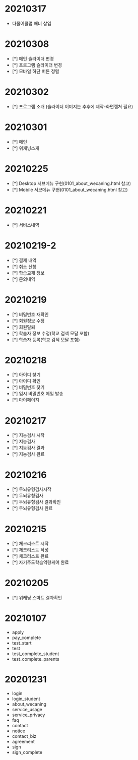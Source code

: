 # 20210317
  - 다물어클럽 배너 삽입

# 20210308
  - [*] 메인 슬라이더 변경
  - [*] 프로그램 슬라이더 변경
  - [*] 모바일 하단 버튼 정렬

# 20210302
  - [*] 프로그램 소개 (슬라이더 이미지는 추후에 제작-화면캡쳐 필요)

# 20210301
  - [*] 메인
  - [*] 위캐닝소개

# 20210225
  - [*] Desktop 서브메뉴 구현(0101_about_wecaning.html 참고)
  - [*] Mobile 서브메뉴 구현(0101_about_wecaning.html 참고)

# 20210221
  - [*] 서비스내역

# 20210219-2
  - [*] 결제 내역
  - [*] 취소 신청
  - [*] 학습교재 정보
  - [*] 문의내역

# 20210219
  - [*] 비밀번호 재확인
  - [*] 회원정보 수정
  - [*] 회원탈퇴
  - [*] 학습자 정보 수정(학교 검색 모달 포함)
  - [*] 학습자 등록(학교 검색 모달 포함)

# 20210218
  - [*] 아이디 찾기
  - [*] 아이디 확인
  - [*] 비밀번호 찾기
  - [*] 임시 비밀번호 메일 발송
  - [*] 마이페이지

# 20210217
  - [*] 지능검사 시작
  - [*] 지능검사
  - [*] 지능검사 결과
  - [*] 지능검사 완료

# 20210216
  - [*] 두뇌유형검사시작
  - [*] 두뇌유형검사
  - [*] 두뇌유형검사 결과확인
  - [*] 두뇌유형검사 완료

# 20210215
  - [*] 체크리스트 시작
  - [*] 체크리스트 작성
  - [*] 체크리스트 완료
  - [*] 자기주도학습역량케어 완료

# 20210205
  - [*] 위캐닝 스마트 결과확인

# 20210107
  - apply
  - pay_complete
  - test_start
  - test
  - test_complete_student
  - test_complete_parents

# 20201231
  - login
  - login_student
  - about_wecaning
  - service_usage
  - service_privacy
  - faq
  - contact
  - notice
  - contact_biz
  - agreement
  - sign
  - sign_complete